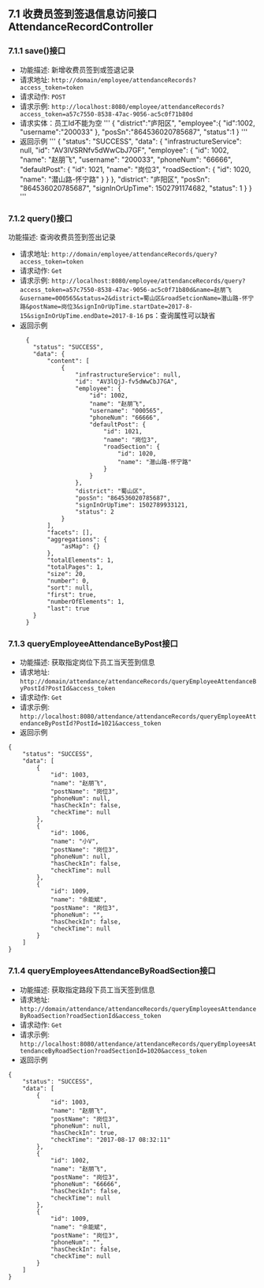 ## 7.1 收费员签到签退信息访问接口AttendanceRecordController
### 7.1.1 save()接口
- 功能描述: 新增收费员签到或签退记录
- 请求地址: `http://domain/employee/attendanceRecords?access_token=token`
- 请求动作: `POST`
- 请求示例: `http://localhost:8080/employee/attendanceRecords?access_token=a57c7550-8538-47ac-9056-ac5c0f71b80d`
- 请求实体：员工Id不能为空
  '''
  {
  "district":"庐阳区",
  "employee":{
  	"id":1002,
  	"username":"200033"
  	},
  "posSn":"864536020785687",
  "status":1
  }
  '''
- 返回示例
  '''
  {
    "status": "SUCCESS",
    "data": {
        "infrastructureService": null,
        "id": "AV3lVSRNfv5dWwCbJ7GF",
        "employee": {
            "id": 1002,
            "name": "赵朋飞",
            "username": "200033",
            "phoneNum": "66666",
            "defaultPost": {
                "id": 1021,
                "name": "岗位3",
                "roadSection": {
                    "id": 1020,
                    "name": "潜山路-怀宁路"
                }
            }
        },
        "district": "庐阳区",
        "posSn": "864536020785687",
        "signInOrUpTime": 1502791174682,
        "status": 1
    }
  }
  '''

### 7.1.2 query()接口
 功能描述: 查询收费员签到签出记录
- 请求地址: `http://domain/employee/attendanceRecords/query?access_token=token`
- 请求动作: `Get`
- 请求示例: `http://localhost:8080/employee/attendanceRecords/query?access_token=a57c7550-8538-47ac-9056-ac5c0f71b80d&name=赵朋飞&username=000565&status=2&district=蜀山区&roadSetcionName=潜山路-怀宁路&postName=岗位3&signInOrUpTime.startDate=2017-8-15&signInOrUpTime.endDate=2017-8-16`
         ps：查询属性可以缺省
- 返回示例
```
     {
       "status": "SUCCESS",
       "data": {
           "content": [
               {
                   "infrastructureService": null,
                   "id": "AV3lQjJ-fv5dWwCbJ7GA",
                   "employee": {
                       "id": 1002,
                       "name": "赵朋飞",
                       "username": "000565",
                       "phoneNum": "66666",
                       "defaultPost": {
                           "id": 1021,
                           "name": "岗位3",
                           "roadSection": {
                               "id": 1020,
                               "name": "潜山路-怀宁路"
                           }
                       }
                   },
                   "district": "蜀山区",
                   "posSn": "864536020785687",
                   "signInOrUpTime": 1502789933121,
                   "status": 2
               }
           ],
           "facets": [],
           "aggregations": {
               "asMap": {}
           },
           "totalElements": 1,
           "totalPages": 1,
           "size": 20,
           "number": 0,
           "sort": null,
           "first": true,
           "numberOfElements": 1,
           "last": true
       }
     }

```

### 7.1.3 queryEmployeeAttendanceByPost接口
- 功能描述: 获取指定岗位下员工当天签到信息
- 请求地址: `http://domain/attendance/attendanceRecords/queryEmployeeAttendanceByPostId?PostId&access_token`
- 请求动作: `Get`
- 请求示例: `http://localhost:8080/attendance/attendanceRecords/queryEmployeeAttendanceByPostId?PostId=1021&access_token`
- 返回示例
```
{
    "status": "SUCCESS",
    "data": [
        {
            "id": 1003,
            "name": "赵朋飞",
            "postName": "岗位3",
            "phoneNum": null,
            "hasCheckIn": false,
            "checkTime": null
        },
        {
            "id": 1006,
            "name": "小V",
            "postName": "岗位3",
            "phoneNum": null,
            "hasCheckIn": false,
            "checkTime": null
        },
        {
            "id": 1009,
            "name": "佘能斌",
            "postName": "岗位3",
            "phoneNum": "",
            "hasCheckIn": false,
            "checkTime": null
        }
    ]
}
```

### 7.1.4 queryEmployeesAttendanceByRoadSection接口
- 功能描述: 获取指定路段下员工当天签到信息
- 请求地址: `http://domain/attendance/attendanceRecords/queryEmployeesAttendanceByRoadSection?roadSectionId&access_token`
- 请求动作: `Get`
- 请求示例: `http://localhost:8080/attendance/attendanceRecords/queryEmployeesAttendanceByRoadSection?roadSectionId=1020&access_token`
- 返回示例
```
{
    "status": "SUCCESS",
    "data": [
        {
            "id": 1003,
            "name": "赵朋飞",
            "postName": "岗位3",
            "phoneNum": null,
            "hasCheckIn": true,
            "checkTime": "2017-08-17 08:32:11"
        },
        {
            "id": 1002,
            "name": "赵朋飞",
            "postName": "岗位3",
            "phoneNum": "66666",
            "hasCheckIn": false,
            "checkTime": null
        },
        {
            "id": 1009,
            "name": "佘能斌",
            "postName": "岗位3",
            "phoneNum": "",
            "hasCheckIn": false,
            "checkTime": null
        }
    ]
}
```
